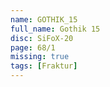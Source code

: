 ```yaml
---
name: GOTHIK_15
full_name: Gothik 15
disc: SiFoX-20
page: 68/1
missing: true
tags: [Fraktur]
---
```

